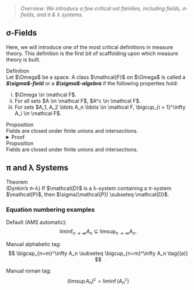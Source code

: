 > _Overview: We introduce a few critical set families, including fields, σ-fields, and π & λ systems._

## σ-Fields

Here, we will introduce one of the most critical definitions in measure theory. This definition is the first bit of scaffolding upon which measure theory is built.

<div class="callout definition"><span class="label">Definition</span><br/>
Let $\Omega$ be a space. A class $\mathcal{F}$ on $\Omega$ is called a <strong><em>$\sigma$-field</strong></em> or a <strong><em>$\sigma$-algebra</strong></em> if the following properties hold:
<ol type="i">
  <li>$\Omega \in \mathcal F$.</li>
  <li>For all sets $A \in \mathcal F$, $A^c \in \mathcal F$.</li>
  <li>For sets $A_1, A_2 \ldots A_n \ldots \in \mathcal F, \bigcup_{i = 1}^\infty A_i \in \mathcal F$.</li>
</ol>
</div>

<div class="callout proposition"><span class="label">Proposition</span><br/>
Fields are closed under finite unions and intersections.
</div>

<details class="collapsible">
  <summary>Proof</summary>
  <div class="collapsible__content">
    Step reasoning.

    <details class="collapsible">
      <summary>Sub-step A</summary>
      <div class="collapsible__content">
        Inner detail — works now.
      </div>
    </details>

  </div>
</details>

<div class="callout proposition"><span class="label">Proposition</span><br/>
Fields are closed under finite unions and intersections.
</div>



## π and λ Systems

<div class="callout theorem"><span class="label">Theorem</span><br/>
(Dynkin’s π–λ) If $\mathcal{D}$ is a λ-system containing a π-system $\mathcal{P}$, then $\sigma(\mathcal{P}) \subseteq \mathcal{D}$.
</div>

### Equation numbering examples

Default (AMS automatic):
$$ \liminf_{n\to\infty} A_n \subseteq \limsup_{n\to\infty} A_n. $$

Manual alphabetic tag:
$$ \bigcap_{n=m}^\infty A_n \subseteq \bigcup_{n=m}^\infty A_n \tag{(a)} $$

Manual roman tag:
$$ (\limsup A_n)^c = \liminf (A_n^c) \tag{(i)} $$
